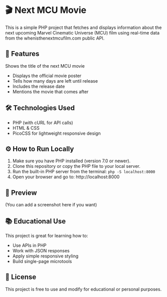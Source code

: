 # 🎬 Next MCU Movie
This is a simple PHP project that fetches and displays information about the next upcoming Marvel Cinematic Universe (MCU) film using real-time data from the whenisthenextmcufilm.com public API.

## 📌 Features
Shows the title of the next MCU movie

- Displays the official movie poster
- Tells how many days are left until release
- Includes the release date
- Mentions the movie that comes after

## 🛠 Technologies Used
- PHP (with cURL for API calls)
- HTML & CSS
- PicoCSS for lightweight responsive design

## ⚙️ How to Run Locally
1. Make sure you have PHP installed (version 7.0 or newer).
2. Clone this repository or copy the PHP file to your local server.
3. Run the built-in PHP server from the terminal:
`php -S localhost:8000`
4. Open your browser and go to: http://localhost:8000

## 📸 Preview
(You can add a screenshot here if you want)

## 📚 Educational Use
This project is great for learning how to:
- Use APIs in PHP
- Work with JSON responses
- Apply simple responsive styling
- Build single-page microtools

## 📝 License
This project is free to use and modify for educational or personal purposes.

